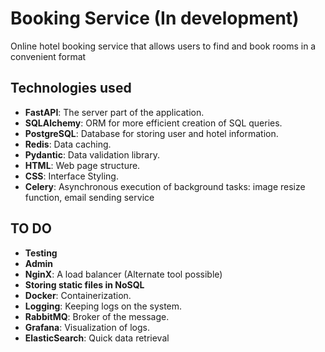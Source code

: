 # Booking Service (In development)

Online hotel booking service that allows users to find and book rooms in a convenient format

## Technologies used

- **FastAPI**: The server part of the application.
- **SQLAlchemy**: ORM for more efficient creation of SQL queries.
- **PostgreSQL**: Database for storing user and hotel information.
- **Redis**: Data caching. 
- **Pydantic**: Data validation library.
- **HTML**: Web page structure.
- **CSS**: Interface Styling.
- **Celery**: Asynchronous execution of background tasks: image resize function, email sending service

## TO DO

- **Testing**
- **Admin**
- **NginX**: A load balancer (Alternate tool possible)
- **Storing static files in NoSQL**
- **Docker**: Containerization.
- **Logging**: Keeping logs on the system.
- **RabbitMQ**: Broker of the message.
- **Grafana**: Visualization of logs.
- **ElasticSearch**: Quick data retrieval
